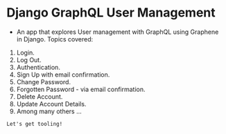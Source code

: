 # Django GraphQL User Management

* An app that explores User management with GraphQL using Graphene in Django. Topics covered:

1. Login.
1. Log Out.
1. Authentication.
1. Sign Up with email confirmation.
1. Change Password.
1. Forgotten Password - via email confirmation.
1. Delete Account.
1. Update Account Details.
1. Among many others ...

`Let's get tooling!`

